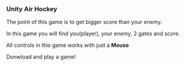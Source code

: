 ### Unity Air Hockey

The point of this game is to get bigger score than your enemy. 

In this game you will find you(player), your enemy, 2 gates and score.

All controls in this game works with just a **Mouse**

Donwload and play a game!
